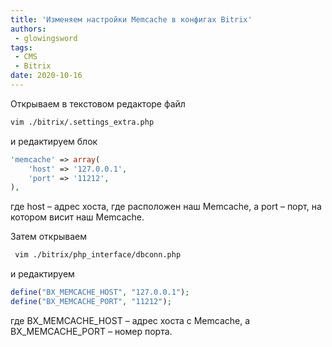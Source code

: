 ```yaml
---
title: 'Изменяем настройки Memcache в конфигах Bitrix'
authors: 
 - glowingsword
tags:
 - CMS
 - Bitrix
date: 2020-10-16
---
```


Открываем в текстовом редакторе файл 
```bash
vim ./bitrix/.settings_extra.php
```
и редактируем блок

```php
'memcache' => array(
    'host' => '127.0.0.1',
    'port' => '11212',
),
```

где host – адрес хоста, где расположен наш Memcache, а port – порт, на котором висит наш Memcache.

Затем открываем

```bash
 vim ./bitrix/php_interface/dbconn.php
```

и редактируем 

```php
define("BX_MEMCACHE_HOST", "127.0.0.1");
define("BX_MEMCACHE_PORT", "11212");
```
где BX_MEMCACHE_HOST – адрес хоста с Memcache, а BX_MEMCACHE_PORT – номер порта.